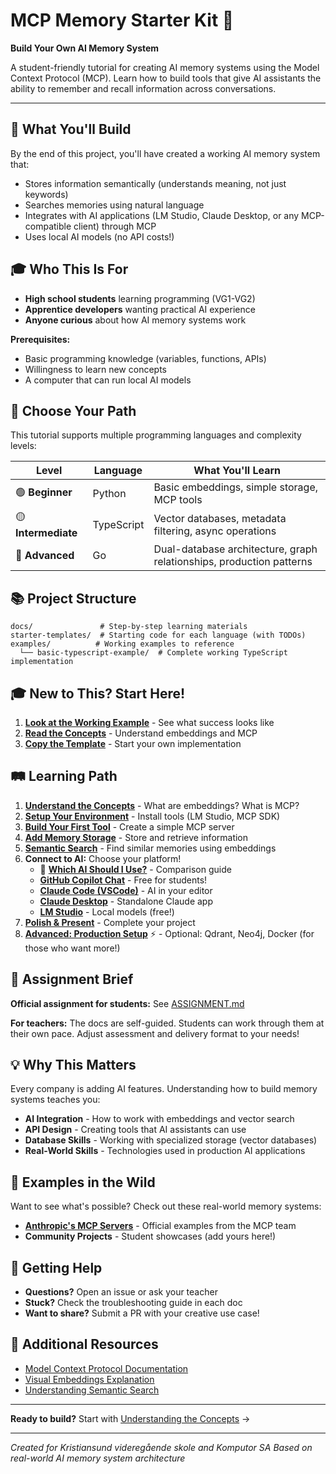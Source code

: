 # MCP Memory Starter Kit 🧠

**Build Your Own AI Memory System**

A student-friendly tutorial for creating AI memory systems using the Model Context Protocol (MCP). Learn how to build tools that give AI assistants the ability to remember and recall information across conversations.

---

## 🎯 What You'll Build

By the end of this project, you'll have created a working AI memory system that:
- Stores information semantically (understands meaning, not just keywords)
- Searches memories using natural language
- Integrates with AI applications (LM Studio, Claude Desktop, or any MCP-compatible client) through MCP
- Uses local AI models (no API costs!)

## 🎓 Who This Is For

- **High school students** learning programming (VG1-VG2)
- **Apprentice developers** wanting practical AI experience
- **Anyone curious** about how AI memory systems work

**Prerequisites:**
- Basic programming knowledge (variables, functions, APIs)
- Willingness to learn new concepts
- A computer that can run local AI models

## 🚀 Choose Your Path

This tutorial supports multiple programming languages and complexity levels:

| Level | Language | What You'll Learn |
|-------|----------|-------------------|
| 🟢 **Beginner** | Python | Basic embeddings, simple storage, MCP tools |
| 🟡 **Intermediate** | TypeScript | Vector databases, metadata filtering, async operations |
| 🔴 **Advanced** | Go | Dual-database architecture, graph relationships, production patterns |

## 📚 Project Structure

```
docs/               # Step-by-step learning materials
starter-templates/  # Starting code for each language (with TODOs)
examples/          # Working examples to reference
  └── basic-typescript-example/  # Complete working TypeScript implementation
```

## 🎓 New to This? Start Here!

1. **[Look at the Working Example](examples/basic-typescript-example/)** - See what success looks like
2. **[Read the Concepts](docs/01-concepts.md)** - Understand embeddings and MCP
3. **[Copy the Template](starter-templates/typescript-template/)** - Start your own implementation

## 🛤️ Learning Path

1. **[Understand the Concepts](docs/01-concepts.md)** - What are embeddings? What is MCP?
2. **[Setup Your Environment](docs/02-setup-guide.md)** - Install tools (LM Studio, MCP SDK)
3. **[Build Your First Tool](docs/03-first-mcp-tool.md)** - Create a simple MCP server
4. **[Add Memory Storage](docs/04-memory-storage.md)** - Store and retrieve information
5. **[Semantic Search](docs/05-semantic-search.md)** - Find similar memories using embeddings
6. **Connect to AI:** Choose your platform!
   - 🤔 **[Which AI Should I Use?](docs/choosing-ai-platform.md)** - Comparison guide
   - **[GitHub Copilot Chat](docs/github-copilot-mcp-setup.md)** - Free for students!
   - **[Claude Code (VSCode)](docs/claude-code-mcp-setup.md)** - AI in your editor
   - **[Claude Desktop](docs/mcp-setup-guide.md)** - Standalone Claude app
   - **[LM Studio](docs/lm-studio-mcp-setup.md)** - Local models (free!)
7. **[Polish & Present](docs/06-final-project.md)** - Complete your project
8. **[Advanced: Production Setup](docs/07-advanced-production.md)** ⚡ - Optional: Qdrant, Neo4j, Docker (for those who want more!)

## 🎯 Assignment Brief

**Official assignment for students:** See [ASSIGNMENT.md](ASSIGNMENT.md)

**For teachers:** The docs are self-guided. Students can work through them at their own pace. Adjust assessment and delivery format to your needs!

## 💡 Why This Matters

Every company is adding AI features. Understanding how to build memory systems teaches you:
- **AI Integration** - How to work with embeddings and vector search
- **API Design** - Creating tools that AI assistants can use
- **Database Skills** - Working with specialized storage (vector databases)
- **Real-World Skills** - Technologies used in production AI applications

## 🌟 Examples in the Wild

Want to see what's possible? Check out these real-world memory systems:
- **[Anthropic's MCP Servers](https://github.com/modelcontextprotocol/servers)** - Official examples from the MCP team
- **Community Projects** - Student showcases (add yours here!)

## 🤝 Getting Help

- **Questions?** Open an issue or ask your teacher
- **Stuck?** Check the troubleshooting guide in each doc
- **Want to share?** Submit a PR with your creative use case!

## 📖 Additional Resources

- [Model Context Protocol Documentation](https://modelcontextprotocol.io/)
- [Visual Embeddings Explanation](https://www.youtube.com/watch?v=wjZofJX0v4M)
- [Understanding Semantic Search](https://www.elastic.co/what-is/semantic-search)

---

**Ready to build?** Start with [Understanding the Concepts](docs/01-concepts.md) →

---

*Created for Kristiansund videregående skole and Komputor SA*
*Based on real-world AI memory system architecture*
